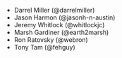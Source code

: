 * Darrel Miller (@darrelmiller)
* Jason Harmon (@jasonh-n-austin)
* Jeremy Whitlock (@whitlockjc)
* Marsh Gardiner (@earth2marsh)
* Ron Ratovsky (@webron)
* Tony Tam (@fehguy)